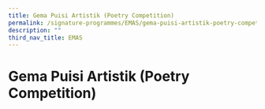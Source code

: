 ```yaml
---
title: Gema Puisi Artistik (Poetry Competition)
permalink: /signature-programmes/EMAS/gema-puisi-artistik-poetry-competition/
description: ""
third_nav_title: EMAS
---
```

# Gema Puisi Artistik (Poetry Competition)
